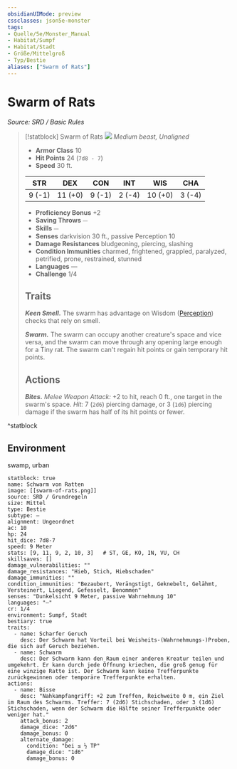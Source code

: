```yaml
---
obsidianUIMode: preview
cssclasses: json5e-monster
tags:
- Quelle/5e/Monster_Manual
- Habitat/Sumpf
- Habitat/Stadt
- Größe/Mittelgroß
- Typ/Bestie
aliases: ["Swarm of Rats"]
---
```

# Swarm of Rats
*Source: SRD / Basic Rules*  

> [!statblock] Swarm of Rats
> ![](compendium/bestiary/beast/token/swarm-of-rats.png#token)
> *Medium beast, Unaligned*
> 
> - **Armor Class** 10 
> - **Hit Points** 24 (`7d8 - 7`)
> - **Speed** 30 ft.
> 
> |STR|DEX|CON|INT|WIS|CHA|
> |:---:|:---:|:---:|:---:|:---:|:---:|
> | 9 (-1)|11 (+0)| 9 (-1)| 2 (-4)|10 (+0)| 3 (-4)|
> 
> - **Proficiency Bonus** +2
> - **Saving Throws** ⏤
> - **Skills** ⏤
> - **Senses** darkvision 30 ft., passive Perception 10
> - **Damage Resistances** bludgeoning, piercing, slashing
> - **Condition Immunities** charmed, frightened, grappled, paralyzed, petrified, prone, restrained, stunned
> - **Languages** —
> - **Challenge** 1/4
> 
> ## Traits
> 
> ***Keen Smell.*** The swarm has advantage on Wisdom ([Perception](rules/skills.md#Perception)) checks that rely on smell.
> 
> ***Swarm.*** The swarm can occupy another creature's space and vice versa, and the swarm can move through any opening large enough for a Tiny rat. The swarm can't regain hit points or gain temporary hit points.
> 
> ## Actions
> 
> ***Bites.*** *Melee Weapon Attack:* +2 to hit, reach 0 ft., one target in the swarm's space. *Hit:* 7 (`2d6`) piercing damage, or 3 (`1d6`) piercing damage if the swarm has half of its hit points or fewer.

^statblock

## Environment

swamp, urban

```statblock
statblock: true
name: Schwarm von Ratten
image: [[swarm-of-rats.png]]
source: SRD / Grundregeln
size: Mittel
type: Bestie
subtype: —
alignment: Ungeordnet
ac: 10
hp: 24
hit_dice: 7d8-7
speed: 9 Meter
stats: [9, 11, 9, 2, 10, 3]   # ST, GE, KO, IN, VU, CH
skillsaves: []
damage_vulnerabilities: ""
damage_resistances: "Hieb, Stich, Hiebschaden"
damage_immunities: ""
condition_immunities: "Bezaubert, Verängstigt, Geknebelt, Gelähmt, Versteinert, Liegend, Gefesselt, Benommen"
senses: "Dunkelsicht 9 Meter, passive Wahrnehmung 10"
languages: "—"
cr: 1/4
environment: Sumpf, Stadt
bestiary: true
traits:
  - name: Scharfer Geruch
    desc: Der Schwarm hat Vorteil bei Weisheits‑(Wahrnehmungs‑)Proben, die sich auf Geruch beziehen.
  - name: Schwarm
    desc: Der Schwarm kann den Raum einer anderen Kreatur teilen und umgekehrt. Er kann durch jede Öffnung kriechen, die groß genug für eine winzige Ratte ist. Der Schwarm kann keine Trefferpunkte zurückgewinnen oder temporäre Trefferpunkte erhalten.
actions:
  - name: Bisse
    desc: "Nahkampfangriff: +2 zum Treffen, Reichweite 0 m, ein Ziel im Raum des Schwarms. Treffer: 7 (2d6) Stichschaden, oder 3 (1d6) Stichschaden, wenn der Schwarm die Hälfte seiner Trefferpunkte oder weniger hat."
    attack_bonus: 2
    damage_dice: "2d6"
    damage_bonus: 0
    alternate_damage:
      condition: "bei ≤ ½ TP"
      damage_dice: "1d6"
      damage_bonus: 0
```